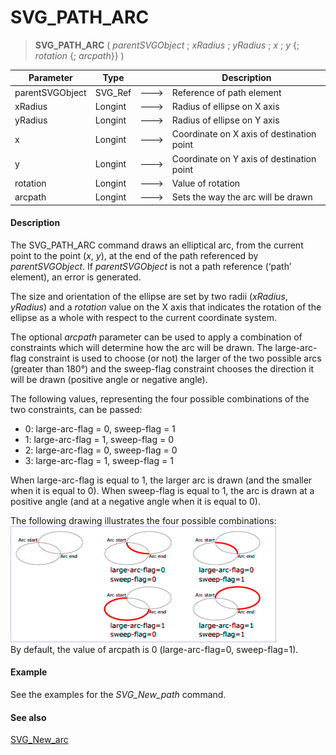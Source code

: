 # SVG_PATH_ARC

>**SVG_PATH_ARC** ( *parentSVGObject* ; *xRadius* ; *yRadius* ; *x* ; *y* {; *rotation* {; *arcpath*}} )

| Parameter | Type |  | Description |
| --- | --- | --- | --- |
| parentSVGObject | SVG_Ref | &#x1F852; | Reference of path element |
| xRadius | Longint | &#x1F852; | Radius of ellipse on X axis |
| yRadius | Longint | &#x1F852; | Radius of ellipse on Y axis |
| x | Longint | &#x1F852; | Coordinate on X axis of destination point |
| y | Longint | &#x1F852; | Coordinate on Y axis of destination point |
| rotation | Longint | &#x1F852; | Value of rotation |
| arcpath | Longint | &#x1F852; | Sets the way the arc will be drawn |



#### Description 

The SVG\_PATH\_ARC command draws an elliptical arc, from the current point to the point (*x*, *y*), at the end of the path referenced by *parentSVGObject*. If *parentSVGObject* is not a path reference (‘path’ element), an error is generated.

The size and orientation of the ellipse are set by two radii (*xRadius*, *yRadius*) and a *rotation* value on the X axis that indicates the rotation of the ellipse as a whole with respect to the current coordinate system.

The optional *arcpath* parameter can be used to apply a combination of constraints which will determine how the arc will be drawn. The large-arc-flag constraint is used to choose (or not) the larger of the two possible arcs (greater than 180°) and the sweep-flag constraint chooses the direction it will be drawn (positive angle or negative angle).

The following values, representing the four possible combinations of the two constraints, can be passed:

* 0: large-arc-flag = 0, sweep-flag = 1
* 1: large-arc-flag = 1, sweep-flag = 0
* 2: large-arc-flag = 0, sweep-flag = 0
* 3: large-arc-flag = 1, sweep-flag = 1

When large-arc-flag is equal to 1, the larger arc is drawn (and the smaller when it is equal to 0). When sweep-flag is equal to 1, the arc is drawn at a positive angle (and at a negative angle when it is equal to 0).

The following drawing illustrates the four possible combinations:  
![](../images/pict195449.en.png)  
By default, the value of arcpath is 0 (large-arc-flag=0, sweep-flag=1).

#### Example 

See the examples for the *SVG\_New\_path* command.

#### See also 

[SVG\_New\_arc](SVG%5FNew%5Farc.md)  